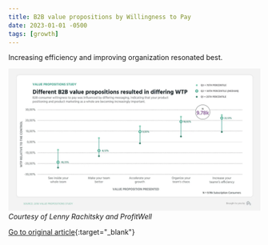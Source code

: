 ```yaml
---
title: B2B value propositions by Willingness to Pay
date: 2023-01-01 -0500
tags: [growth]
---
```

Increasing efficiency and improving organization resonated best.

![value-propositions-study](/assets/img/posts/b2b-value-props.png)
_Courtesy of Lenny Rachitsky and ProfitWell_

[Go to original article](){:target="_blank"}